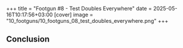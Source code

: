 +++
title = "Footgun #8 - Test Doubles Everywhere"
date = 2025-05-16T10:17:56+03:00
[cover]
  image = "10_footguns/10_footguns_08_test_doubles_everywhere.png"
+++



## Conclusion
